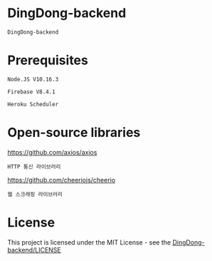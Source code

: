 # DingDong-backend
    DingDong-backend
# Prerequisites
    Node.JS V10.16.3
    
    Firebase V8.4.1
    
    Heroku Scheduler
# Open-source libraries
https://github.com/axios/axios

    HTTP 통신 라이브러리
https://github.com/cheeriojs/cheerio

    웹 스크래핑 라이브러리

# License
This project is licensed under the MIT License - see the [DingDong-backend/LICENSE](LICENSE)
